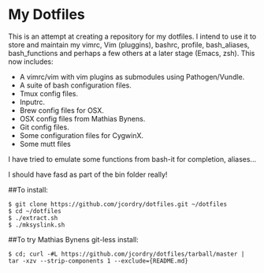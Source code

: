 # My Dotfiles

This is an attempt at creating a repository for my dotfiles. I intend to use it
to store and maintain my vimrc, Vim (pluggins), bashrc, profile, bash_aliases,
bash_functions and perhaps a few others at a later stage (Emacs, zsh). This now
includes:

- A vimrc/vim with vim plugins as submodules using Pathogen/Vundle.
- A suite of bash configuration files.
- Tmux config files.
- Inputrc.
- Brew config files for OSX.
- OSX config files from Mathias Bynens.
- Git config files.
- Some configuration files for CygwinX.
- Some mutt files

I have tried to emulate some functions from bash-it for completion, aliases...

I should have fasd as part of the bin folder really!

##To install:

    $ git clone https://github.com/jcordry/dotfiles.git ~/dotfiles
    $ cd ~/dotfiles
    $ ./extract.sh
    $ ./mksyslink.sh

##To try Mathias Bynens git-less install:

    $ cd; curl -#L https://github.com/jcordry/dotfiles/tarball/master | tar -xzv --strip-components 1 --exclude={README.md}


